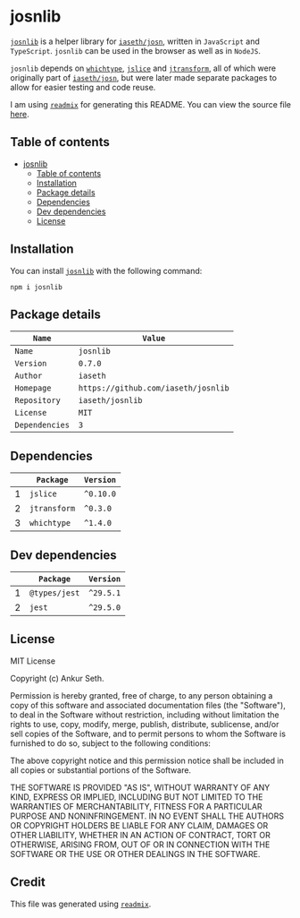 
# josnlib
[`josnlib`](https://www.npmjs.com/package/josnlib) is a helper library for [`iaseth/josn`](https://github.com/iaseth/josn),
written in `JavaScript` and `TypeScript`.
`josnlib` can be used in the browser as well as in `NodeJS`.

`josnlib` depends on [`whichtype`](https://github.com/iaseth/whichtype), [`jslice`](https://github.com/iaseth/jslice)
and [`jtransform`](https://github.com/iaseth/jtransform), all of which were originally part of [`iaseth/josn`](https://github.com/iaseth/josn),
but were later made separate packages to allow for easier testing and code reuse.

I am using [`readmix`](https://github.com/iaseth/readmix) for generating this README.
You can view the source file [here](https://github.com/iaseth/josnlib/blob/master/README.md.rx).


## Table of contents
* [josnlib](#josnlib)
    * [Table of contents](#table-of-contents)
    * [Installation](#installation)
    * [Package details](#package-details)
    * [Dependencies](#dependencies)
    * [Dev dependencies](#dev-dependencies)
    * [License](#license)


## Installation
You can install [`josnlib`](https://www.npmjs.com/package/josnlib) with the following command:
```
npm i josnlib
```


## Package details
| `Name`         | `Value`                             |
| -------------- | ----------------------------------- |
| `Name`         | `josnlib`                           |
| `Version`      | `0.7.0`                             |
| `Author`       | `iaseth`                            |
| `Homepage`     | `https://github.com/iaseth/josnlib` |
| `Repository`   | `iaseth/josnlib`                    |
| `License`      | `MIT`                               |
| `Dependencies` | `3`                                 |



## Dependencies
|     | `Package`    | `Version`   |
| --- | ------------ | ----------- |
| 1   | `jslice`     | `^0.10.0`   |
| 2   | `jtransform` | `^0.3.0`    |
| 3   | `whichtype`  | `^1.4.0`    |



## Dev dependencies
|     | `Package`     | `Version`   |
| --- | ------------- | ----------- |
| 1   | `@types/jest` | `^29.5.1`   |
| 2   | `jest`        | `^29.5.0`   |



## License
MIT License

Copyright (c) Ankur Seth.

Permission is hereby granted, free of charge, to any person obtaining a copy
of this software and associated documentation files (the "Software"), to deal
in the Software without restriction, including without limitation the rights
to use, copy, modify, merge, publish, distribute, sublicense, and/or sell
copies of the Software, and to permit persons to whom the Software is
furnished to do so, subject to the following conditions:

The above copyright notice and this permission notice shall be included in all
copies or substantial portions of the Software.

THE SOFTWARE IS PROVIDED "AS IS", WITHOUT WARRANTY OF ANY KIND, EXPRESS OR
IMPLIED, INCLUDING BUT NOT LIMITED TO THE WARRANTIES OF MERCHANTABILITY,
FITNESS FOR A PARTICULAR PURPOSE AND NONINFRINGEMENT. IN NO EVENT SHALL THE
AUTHORS OR COPYRIGHT HOLDERS BE LIABLE FOR ANY CLAIM, DAMAGES OR OTHER
LIABILITY, WHETHER IN AN ACTION OF CONTRACT, TORT OR OTHERWISE, ARISING FROM,
OUT OF OR IN CONNECTION WITH THE SOFTWARE OR THE USE OR OTHER DEALINGS IN THE
SOFTWARE.


## Credit

This file was generated using [`readmix`](https://github.com/iaseth/readmix).


